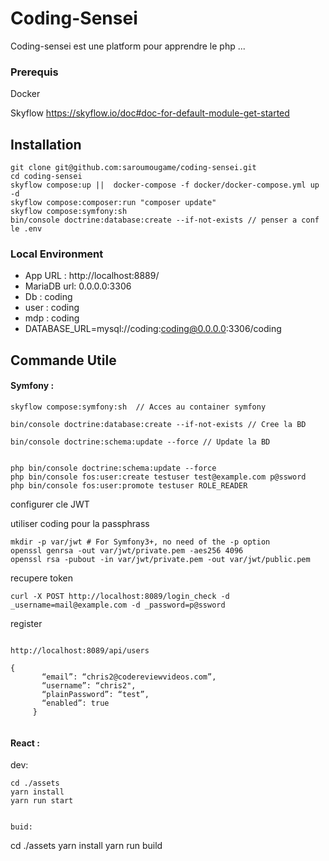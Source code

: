 
# Coding-Sensei


Coding-sensei est une platform pour apprendre le php ...

### Prerequis

Docker

Skyflow  https://skyflow.io/doc#doc-for-default-module-get-started

## Installation

```
git clone git@github.com:saroumougame/coding-sensei.git
cd coding-sensei
skyflow compose:up ||  docker-compose -f docker/docker-compose.yml up -d
skyflow compose:composer:run "composer update"
skyflow compose:symfony:sh
bin/console doctrine:database:create --if-not-exists // penser a conf le .env

```



### Local Environment

- App URL : http://localhost:8889/
- MariaDB url: 0.0.0.0:3306
- Db : coding 
- user : coding
- mdp : coding
- DATABASE_URL=mysql://coding:coding@0.0.0.0:3306/coding


## Commande Utile

#### Symfony :
```
skyflow compose:symfony:sh  // Acces au container symfony 

bin/console doctrine:database:create --if-not-exists // Cree la BD

bin/console doctrine:schema:update --force // Update la BD

```


```
	
php bin/console doctrine:schema:update --force
php bin/console fos:user:create testuser test@example.com p@ssword
php bin/console fos:user:promote testuser ROLE_READER

```

configurer cle JWT

utiliser coding pour la passphrass

```
mkdir -p var/jwt # For Symfony3+, no need of the -p option
openssl genrsa -out var/jwt/private.pem -aes256 4096
openssl rsa -pubout -in var/jwt/private.pem -out var/jwt/public.pem
````

recupere token
```
curl -X POST http://localhost:8089/login_check -d _username=mail@example.com -d _password=p@ssword
```

register

```

http://localhost:8089/api/users

{
       “email”: “chris2@codereviewvideos.com”,
       “username”: “chris2",
       “plainPassword”: “test”,
       “enabled”: true
     }


```

#### React :

dev:

```
cd ./assets
yarn install
yarn run start
```



```

buid:
```
cd ./assets
yarn install
yarn run build
```

